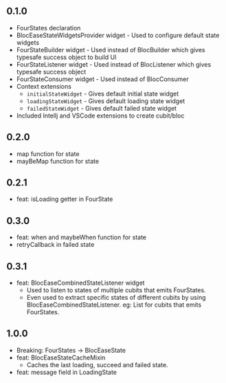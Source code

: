 ## 0.1.0
- FourStates declaration
- BlocEaseStateWidgetsProvider widget - Used to configure default state widgets
- FourStateBuilder widget - Used instead of BlocBuilder which gives typesafe success object to build UI
- FourStateListener widget - Used instead of BlocListener which gives typesafe success object
- FourStateConsumer widget - Used instead of BlocConsumer
- Context extensions
  - `initialStateWidget` - Gives default initial state widget
  - `loadingStateWidget` - Gives default loading state widget
  - `failedStateWidget` - Gives default failed state widget
- Included Intellj and VSCode extensions to create cubit/bloc

## 0.2.0
- map function for state
- mayBeMap function for state

## 0.2.1
- feat: isLoading getter in FourState

## 0.3.0
- feat: when and maybeWhen function for state
- retryCallback in failed state

## 0.3.1
- feat: BlocEaseCombinedStateListener widget 
  - Used to listen to states of multiple cubits that emits FourStates.
  - Even used to extract specific states of different cubits by using BlocEaseCombinedStateListener<SucceedState>. eg: List<SucceedState> for cubits that emits FourStates.

## 1.0.0
- Breaking: FourStates -> BlocEaseState
- feat: BlocEaseStateCacheMixin
  - Caches the last loading, succeed and failed state.
- feat: message field in LoadingState